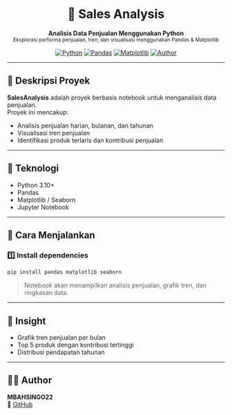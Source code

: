 <h1 align="center">💼 Sales Analysis</h1>
<p align="center">
  <b>Analisis Data Penjualan Menggunakan Python</b><br>
  <sub>Eksplorasi performa penjualan, tren, dan visualisasi menggunakan Pandas & Matplotlib</sub>
</p>

<div align="center">

[![Python](https://img.shields.io/badge/Python-3.10+-blue?logo=python)](https://www.python.org/)
[![Pandas](https://img.shields.io/badge/Pandas-Data%20Analysis-yellow?logo=pandas)](https://pandas.pydata.org/)
[![Matplotlib](https://img.shields.io/badge/Matplotlib-Visualization-success?logo=matplotlib)](https://matplotlib.org/)
[![Author](https://img.shields.io/badge/Author-MBAHSINGO22-blue)](https://github.com/MBAHSINGO22)

</div>

---

## 📖 Deskripsi Proyek

**SalesAnalysis** adalah proyek berbasis notebook untuk menganalisis data penjualan.  
Proyek ini mencakup:
- Analisis penjualan harian, bulanan, dan tahunan
- Visualisasi tren penjualan
- Identifikasi produk terlaris dan kontribusi penjualan

---

## 🧰 Teknologi

- Python 3.10+
- Pandas
- Matplotlib / Seaborn
- Jupyter Notebook

---

## 🚀 Cara Menjalankan

### 1️⃣ Install dependencies
```bash
pip install pandas matplotlib seaborn
```

> Notebook akan menampilkan analisis penjualan, grafik tren, dan ringkasan data.
---

## 📌 Insight

- Grafik tren penjualan per bulan
- Top 5 produk dengan kontribusi tertinggi
- Distribusi pendapatan tahunan

---

## 👨‍💻 Author

**MBAHSINGO22**  
🔗 [GitHub](https://github.com/MBAHSINGO22)
